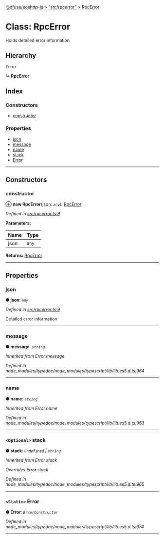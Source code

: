 [@dfuse/eoshttp-js](../README.md) > ["src/rpcerror"](../modules/_src_rpcerror_.md) > [RpcError](../classes/_src_rpcerror_.rpcerror.md)

# Class: RpcError

Holds detailed error information

## Hierarchy

 `Error`

**↳ RpcError**

## Index

### Constructors

* [constructor](_src_rpcerror_.rpcerror.md#constructor)

### Properties

* [json](_src_rpcerror_.rpcerror.md#json)
* [message](_src_rpcerror_.rpcerror.md#message)
* [name](_src_rpcerror_.rpcerror.md#name)
* [stack](_src_rpcerror_.rpcerror.md#stack)
* [Error](_src_rpcerror_.rpcerror.md#error)

---

## Constructors

<a id="constructor"></a>

###  constructor

⊕ **new RpcError**(json: *`any`*): [RpcError](_src_rpcerror_.rpcerror.md)

*Defined in [src/rpcerror.ts:9](https://github.com/EOS-Nation/dfuse-eoshttp-js/blob/a06392d/src/rpcerror.ts#L9)*

**Parameters:**

| Name | Type |
| ------ | ------ |
| json | `any` |

**Returns:** [RpcError](_src_rpcerror_.rpcerror.md)

___

## Properties

<a id="json"></a>

###  json

**● json**: *`any`*

*Defined in [src/rpcerror.ts:9](https://github.com/EOS-Nation/dfuse-eoshttp-js/blob/a06392d/src/rpcerror.ts#L9)*

Detailed error information

___
<a id="message"></a>

###  message

**● message**: *`string`*

*Inherited from Error.message*

*Defined in node_modules/typedoc/node_modules/typescript/lib/lib.es5.d.ts:964*

___
<a id="name"></a>

###  name

**● name**: *`string`*

*Inherited from Error.name*

*Defined in node_modules/typedoc/node_modules/typescript/lib/lib.es5.d.ts:963*

___
<a id="stack"></a>

### `<Optional>` stack

**● stack**: *`undefined` \| `string`*

*Inherited from Error.stack*

*Overrides Error.stack*

*Defined in node_modules/typedoc/node_modules/typescript/lib/lib.es5.d.ts:965*

___
<a id="error"></a>

### `<Static>` Error

**● Error**: *`ErrorConstructor`*

*Defined in node_modules/typedoc/node_modules/typescript/lib/lib.es5.d.ts:974*

___

